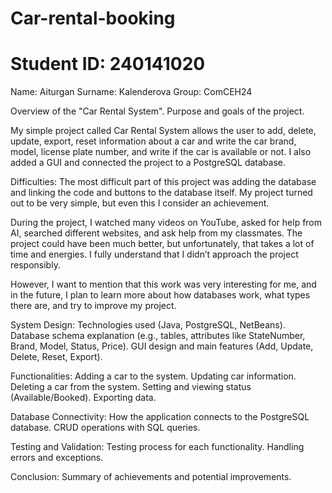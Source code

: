  # Car-rental-booking

# Student ID: 240141020
Name: Aiturgan
Surname: Kalenderova 
Group: ComCEH24

Overview of the "Car Rental System".
Purpose and goals of the project.


My simple project called Car Rental System allows the user to add, delete, update, export, reset information about a car and write the car brand, model, license plate number, and write if the car is available or not. I also added a GUI and connected the project to a PostgreSQL database.

Difficulties: The most difficult part of this project was adding the database and linking the code and buttons to the database itself. My project turned out to be very simple, but even this I consider an achievement.

During the project, I watched many videos on YouTube, asked for help from AI, searched different websites, and ask help from my classmates. The project could have been much better, but unfortunately, that takes a 
lot of time and energies. I fully understand that I didn’t approach the project responsibly.

However, I want to mention that this work was very interesting for me, and in the future, I plan to learn more about how databases work, what types there are, and try to improve my project.



System Design:
Technologies used (Java, PostgreSQL, NetBeans).
Database schema explanation (e.g., tables, attributes like StateNumber, Brand, Model, Status, Price).
GUI design and main features (Add, Update, Delete, Reset, Export).

Functionalities:
Adding a car to the system.
Updating car information.
Deleting a car from the system.
Setting and viewing status (Available/Booked).
Exporting data.

Database Connectivity:
How the application connects to the PostgreSQL database.
CRUD operations with SQL queries.

Testing and Validation:
Testing process for each functionality.
Handling errors and exceptions.

Conclusion:
Summary of achievements and potential improvements.


